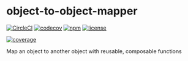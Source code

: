 # object-to-object-mapper

[![CircleCI](https://img.shields.io/circleci/project/suddi/node-object-to-object-mapper.svg?maxAge=2592000)](https://circleci.com/gh/suddi/node-object-to-object-mapper)
[![codecov](https://codecov.io/gh/suddi/node-object-to-object-mapper/branch/master/graph/badge.svg)](https://codecov.io/gh/suddi/node-object-to-object-mapper)
[![npm](https://img.shields.io/npm/v/object-to-object-mapper.svg?maxAge=2592000)](https://www.npmjs.com/package/object-to-object-mapper)
[![license](https://img.shields.io/github/license/suddi/node-object-to-object-mapper.svg?maxAge=2592000)](https://github.com/suddi/node-object-to-object-mapper)

[![coverage](https://codecov.io/gh/suddi/node-object-to-object-mapper/branch/master/graphs/commits.svg)](https://codecov.io/gh/suddi/node-object-to-object-mapper)

Map an object to another object with reusable, composable functions
